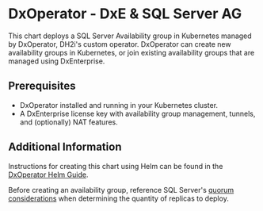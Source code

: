 # DxOperator - DxE & SQL Server AG

This chart deploys a SQL Server Availability group in Kubernetes managed by DxOperator, DH2i's custom operator. DxOperator can create new availability groups in Kubernetes, or join existing availability groups that are managed using DxEnterprise.

## Prerequisites

- DxOperator installed and running in your Kubernetes cluster.
- A DxEnterprise license key with availability group management, tunnels, and (optionally) NAT features.

## Additional Information

Instructions for creating this chart using Helm can be found in the [DxOperator Helm Guide](https://support.dh2i.com).

Before creating an availability group, reference SQL Server's [quorum considerations](https://support.dh2i.com/docs/kbs/sql_server/availability_groups/quorum-considerations-for-sql-server-availability-groups) when determining the quantity of replicas to deploy.
